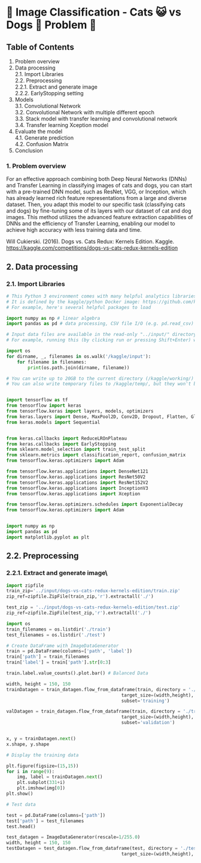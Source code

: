 # 🌟 Image Classification - Cats 😺 vs Dogs 🐶 Problem 🌟



## Table of Contents

1. Problem overview
2. Data processing\
   2.1. Import Libraries\
   2.2. Preprocessing\
        2.2.1. Extract and generate image\
        2.2.2. EarlyStopping setting
3. Models\
   3.1. Convolutional Network\
   3.2. Convolutional Network with multiple different epoch\
   3.3. Stack model with transfer learning and convolutional network\
   3.4. Transfer learning Xception model
4. Evaluate the model\
   4.1. Generate prediction\
   4.2. Confusion Matrix
5. Conclusion



### 1. Problem overview 


For an effective approach combining both Deep Neural Networks (DNNs) and Transfer Learning in classifying images of cats and dogs, you can start with a pre-trained DNN model, such as ResNet, VGG, or Inception, which has already learned rich feature representations from a large and diverse dataset. Then, you adapt this model to our specific task (classifying cats and dogs) by fine-tuning some of its layers with our dataset of cat and dog images. This method utilizes the advanced feature extraction capabilities of DNNs and the efficiency of Transfer Learning, enabling our model to achieve high accuracy with less training data and time.

Will Cukierski. (2016). Dogs vs. Cats Redux: Kernels Edition. Kaggle. https://kaggle.com/competitions/dogs-vs-cats-redux-kernels-edition


## 2. Data processing
   ### 2.1. Import Libraries

```python
# This Python 3 environment comes with many helpful analytics libraries installed
# It is defined by the kaggle/python Docker image: https://github.com/kaggle/docker-python
# For example, here's several helpful packages to load

import numpy as np # linear algebra
import pandas as pd # data processing, CSV file I/O (e.g. pd.read_csv)

# Input data files are available in the read-only "../input/" directory
# For example, running this (by clicking run or pressing Shift+Enter) will list all files under the input directory

import os
for dirname, _, filenames in os.walk('/kaggle/input'):
    for filename in filenames:
        print(os.path.join(dirname, filename))

# You can write up to 20GB to the current directory (/kaggle/working/) that gets preserved as output when you create a version using "Save & Run All" 
# You can also write temporary files to /kaggle/temp/, but they won't be saved outside of the current session


import tensorflow as tf
from tensorflow import keras
from tensorflow.keras import layers, models, optimizers
from keras.layers import Dense, MaxPool2D, Conv2D, Dropout, Flatten, GlobalAveragePooling2D, BatchNormalization, Activation, MaxPooling2D
from keras.models import Sequential


from keras.callbacks import ReduceLROnPlateau
from keras.callbacks import EarlyStopping
from sklearn.model_selection import train_test_split
from sklearn.metrics import classification_report, confusion_matrix
from tensorflow.keras.optimizers import Adam

from tensorflow.keras.applications import DenseNet121
from tensorflow.keras.applications import ResNet50V2
from tensorflow.keras.applications import ResNet152V2
from tensorflow.keras.applications import InceptionV3
from tensorflow.keras.applications import Xception

from tensorflow.keras.optimizers.schedules import ExponentialDecay
from tensorflow.keras.optimizers import Adam


import numpy as np
import pandas as pd
import matplotlib.pyplot as plt
```


   ## 2.2. Preprocessing
   ### 2.2.1. Extract and generate image\

```python
import zipfile
train_zip='../input/dogs-vs-cats-redux-kernels-edition/train.zip'
zip_ref=zipfile.ZipFile(train_zip,'r').extractall('./')

test_zip = '../input/dogs-vs-cats-redux-kernels-edition/test.zip'
zip_ref=zipfile.ZipFile(test_zip,'r').extractall('./')

import os
train_filenames = os.listdir('./train')
test_filenames = os.listdir('./test')

# Create DataFrame with ImageDataGenerator
train = pd.DataFrame(columns=['path', 'label'])
train['path'] = train_filenames
train['label'] = train['path'].str[0:3]

train.label.value_counts().plot.bar() # Balanced Data

width, height = 150, 150
trainDatagen = train_datagen.flow_from_dataframe(train, directory = './train', x_col='path', y_col='label', classes=['cat', 'dog' ],
                                           target_size=(width,height), class_mode = 'categorical', batch_size = 16,
                                           subset='training')

valDatagen = train_datagen.flow_from_dataframe(train, directory = './train', x_col='path', y_col='label', classes=['cat','dog'],
                                           target_size=(width,height), class_mode = 'categorical', batch_size = 16,
                                           subset='validation')


x, y = trainDatagen.next()
x.shape, y.shape

# Display the training data

plt.figure(figsize=(15,15))
for i in range(9):
    img, label = trainDatagen.next()
    plt.subplot(331+i)
    plt.imshow(img[0])
plt.show()

# Test data

test = pd.DataFrame(columns=['path'])
test['path'] = test_filenames
test.head()

test_datagen = ImageDataGenerator(rescale=1/255.0)
width, height = 150, 150
testDatagen = test_datagen.flow_from_dataframe(test, directory = './test', x_col='path', class_mode= None,
                                           target_size=(width,height), batch_size = 16, shuffle=False)

```




